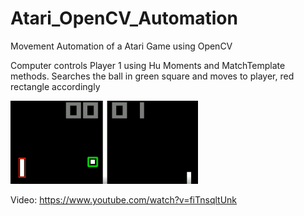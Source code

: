 # Atari_OpenCV_Automation
Movement Automation of a Atari Game using OpenCV

Computer controls Player 1 using Hu Moments and MatchTemplate methods. Searches the ball in green square and moves to player, red rectangle accordingly

![Capture](./templeteM.png?raw=true "Title")


Video: https://www.youtube.com/watch?v=fiTnsqltUnk
